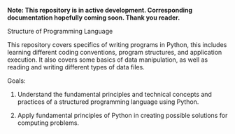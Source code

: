<b> Note: This repository is in active development. Corresponding documentation hopefully coming soon. Thank you reader. </b>

Structure of Programming Language

This repository covers specifics of writing programs in Python, 
this includes learning different coding conventions, program structures, 
and application execution. It also covers some basics of data manipulation, 
as well as reading and writing different types of data files.

Goals:
1. Understand the fundamental principles and technical concepts and practices of a structured programming language using Python.

2. Apply fundamental principles of Python in creating possible solutions for computing problems.